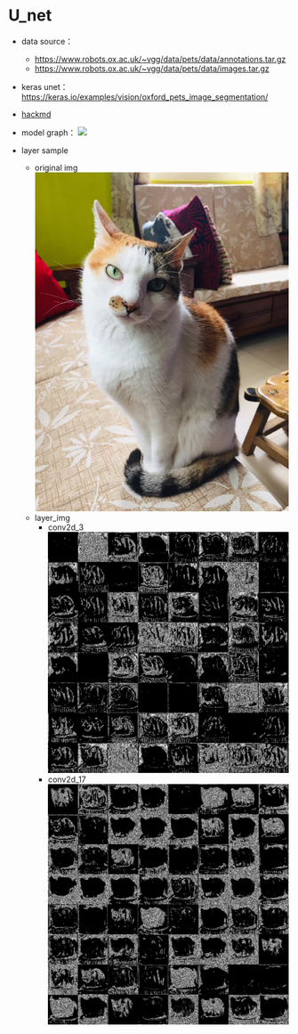 # U_net
* data source：
  * https://www.robots.ox.ac.uk/~vgg/data/pets/data/annotations.tar.gz
  * https://www.robots.ox.ac.uk/~vgg/data/pets/data/images.tar.gz
  
* keras unet：https://keras.io/examples/vision/oxford_pets_image_segmentation/
* [hackmd](https://hackmd.io/2us2FtUvSlCdT-vm3u2SLw?both)
* model graph：
![](https://i.imgur.com/K1Juumh.png)
* layer sample
  * original img  
  ![](https://github.com/momocat1102/U_net/blob/main/img1.jpg)
  * layer_img
    * conv2d_3
    ![](https://github.com/momocat1102/U_net/blob/main/layer2_img/layerconv2d_3.jpg)
    * conv2d_17
    ![](https://github.com/momocat1102/U_net/blob/main/layer2_img/layerconv2d_17.jpg)
